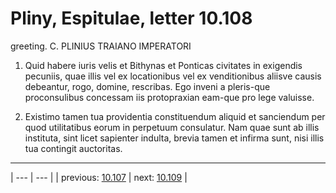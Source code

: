 # Pliny, Espitulae, letter 10.108

greeting. C. PLINIUS TRAIANO IMPERATORI



1. Quid habere iuris velis et Bithynas et Ponticas civitates in exigendis pecuniis, quae illis vel ex locationibus vel ex venditionibus aliisve causis debeantur, rogo, domine, rescribas. Ego inveni a pleris-que proconsulibus concessam iis protopraxian eam-que pro lege valuisse.



2. Existimo tamen tua providentia constituendum aliquid et sanciendum per quod utilitatibus eorum in perpetuum consulatur. Nam quae sunt ab illis instituta, sint licet sapienter indulta, brevia tamen et infirma sunt, nisi illis tua contingit auctoritas.



---

| --- | --- |
| previous: [10.107](../10.107/) | next: [10.109](../10.109/) |